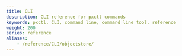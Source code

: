 ```yaml
---
title: CLI
description: CLI reference for pxctl commands
keywords: pxctl, CLI, command line, command line tool, reference
weight: 200
series: reference
aliases: 
    - /reference/CLI/objectstore/
---
```

